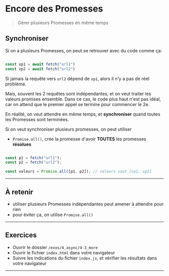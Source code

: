 # Encore des Promesses

> Gérer plusieurs Promesses en même temps

## Synchroniser

Si on a plusieurs Promesses, on peut se retrouver avec du code comme ça:

```js

const vp1 = await fetch("url1")
const vp2 = await fetch("url2")
```

Si jamais la requête vers `url2` dépend de `vp1`, alors il n'y a pas de réel problème.

Mais, souvent les 2 requêtes sont indépendantes, et on veut traiter les valeurs promises ensemble. Dans ce cas, le code plus haut n'est pas idéal, car on attend que le premier appel se termine pour commencer le 2e.

En réalité, on veut attendre en même temps, et **synchroniser** quand toutes les Promesses sont terminées.

Si on veut synchroniser plusieurs promesses, on peut utiliser

- `Promise.all()`, crée la promesse d'avoir **TOUTES** les promesses **résolues**

```js

const p1 = fetch("url1");
const p2 = fetch("url2");

const valeurs = Promise.all([p1, p2]); // valeurs vaut [vp1, vp2]
```

---

## À retenir

- utiliser plusieurs Promesses indépendantes peut amener à attendre pour rien
- pour éviter ça, on utilise `Promise.all()`

---

## Exercices

- Ouvrir le dossier `/exos/4_async/4-3_more`
- Ouvrir le fichier `index.html` dans votre navigateur
- Suivre les indications du fichier `index.js`, et vérifier les résultats dans votre navigateur

---

